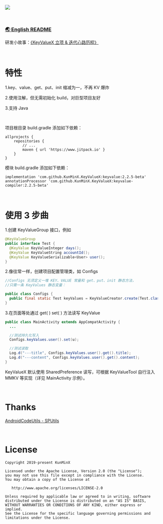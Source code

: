 ![](https://tva1.sinaimg.cn/large/e6c9d24ely1h4kltojgmqj21h80dmabg.jpg)

&nbsp;

### [🌏 English README](https://github.com/KunMinX/KeyValueX/blob/main/README_EN.md)

研发小故事：[《KeyValueX 立项 & 迭代心路历程》](https://juejin.cn/post/7121955840319291428)

&nbsp;

# 特性

1.key、value、get、put、init 缩减为一，不再 KV 爆炸

2.使用注解，但无需初始化 build，对巨型项目友好

3.支持 Java

&nbsp;

项目根目录 build.gradle 添加如下依赖：

```
allprojects {
    repositories {
        // ...
        maven { url 'https://www.jitpack.io' }
    }
}
```

模块 build.gradle 添加如下依赖：

```
implementation 'com.github.KunMinX.KeyValueX:keyvalue:2.2.5-beta'
annotationProcessor 'com.github.KunMinX.KeyValueX:keyvalue-compiler:2.2.5-beta'
```

&nbsp;

# 使用 3 步曲

1.创建 KeyValueGroup 接口，例如

```java
@KeyValueGroup
public interface Test {
  @KeyValue KeyValueInteger days();
  @KeyValue KeyValueString accountId();
  @KeyValue KeyValueSerializable<User> user();
}
```

2.像往常一样，创建项目配置管理类，如 Configs

```java
//Configs 无须定义一堆 KEY、VALUE 常量和 get、put、init 静态方法，
//只需一条 KeyValues 静态变量：

public class Configs {
  public final static Test keyValues = KeyValueCreator.create(Test.class);
}
```

3.在页面等处通过 get( ) set( ) 方法读写 KeyValue

```java
public class MainActivity extends AppCompatActivity {
  ...

  //测试持久化写入
  Configs.keyValues.user().set(u);

  //测试读取
  Log.d("---title", Configs.keyValues.user().get().title);
  Log.d("---content", Configs.keyValues.user().get().content);
}
```

KeyValueX 默认使用 SharedPreference 读写，可根据 KeyValueTool 自行注入 MMKV 等实现（详见 MainActivity 示例）。

&nbsp;

# Thanks

[AndroidCodeUtils - SPUtils](https://github.com/Blankj/AndroidUtilCode/blob/d0b890e106be3658d259ca7ec52e232b991f67f1/lib/utilcode/src/main/java/com/blankj/utilcode/util/SPUtils.java)

&nbsp;

# License

```
Copyright 2019-present KunMinX

Licensed under the Apache License, Version 2.0 (the "License");
you may not use this file except in compliance with the License.
You may obtain a copy of the License at

   http://www.apache.org/licenses/LICENSE-2.0

Unless required by applicable law or agreed to in writing, software
distributed under the License is distributed on an "AS IS" BASIS,
WITHOUT WARRANTIES OR CONDITIONS OF ANY KIND, either express or implied.
See the License for the specific language governing permissions and
limitations under the License.
```